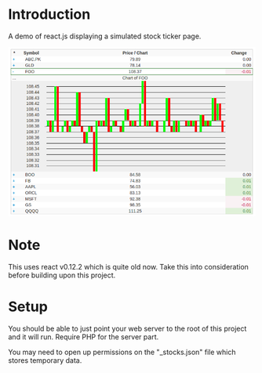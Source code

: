 
#  Introduction

A demo of react.js displaying a simulated stock ticker page.

![React.js Stock Ticker Demo](react.png)


#  Note

This uses react v0.12.2 which is quite old now.  Take this into consideration before building upon this project.

# Setup

You should be able to just point your web server to the root of this project and it will run.  Require PHP for the server part.

You may need to open up permissions on the "_stocks.json" file which stores temporary data.
